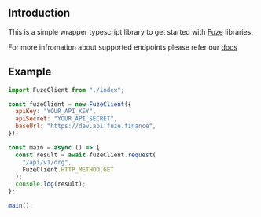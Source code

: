 ## Introduction

This is a simple wrapper typescript library to get started with [Fuze](https://fuzefinance.com)
libraries.

For more infromation about supported endpoints please refer our [docs](https://docs.fuze.finance)

## Example

```js
import FuzeClient from "./index";

const fuzeClient = new FuzeClient({
  apiKey: "YOUR_API_KEY",
  apiSecret: "YOUR_API_SECRET",
  baseUrl: "https://dev.api.fuze.finance",
});

const main = async () => {
  const result = await fuzeClient.request(
    "/api/v1/org",
    FuzeClient.HTTP_METHOD.GET
  );
  console.log(result);
};

main();
```
